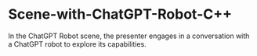 # Scene-with-ChatGPT-Robot-C++
In the ChatGPT Robot scene, the presenter engages in a conversation with a ChatGPT robot to explore its capabilities.
